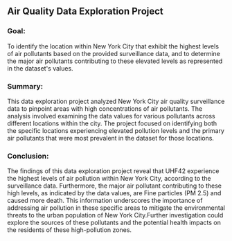 <h2>Air Quality Data Exploration Project</h2>
<h3>Goal:</h3>
<p>
To identify the location within New York City that exhibit the highest levels of air pollutants 
based on the provided surveillance data, and to determine the major air pollutants contributing
to these elevated levels as represented in the dataset's values.
</p>
<h3>Summary:</h3>
<p>
This data exploration project analyzed New York City air quality surveillance data to pinpoint areas 
with high concentrations of air pollutants. The analysis involved examining the data values for various
pollutants across different locations within the city. The project focused on identifying both the specific
locations experiencing elevated pollution levels and the primary air pollutants that were most prevalent in 
the dataset for those locations.
</p>
<h3>Conclusion:</h3>
<p>
The findings of this data exploration project reveal that UHF42 experience the highest levels of air pollution within New York City, according to the surveillance data. Furthermore, the major air pollutant contributing to these high levels, as
indicated by the data values, are Fine particles (PM 2.5) and caused more death. This information underscores the     importance of addressing air pollution in these specific areas to mitigate the environmental threats to the urban population   of New York City.Further investigation could explore the sources of these pollutants and the potential health impacts on      the residents of these high-pollution zones.</p>
